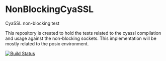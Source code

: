 NonBlockingCyaSSL
===============

CyaSSL non-blocking test

This repository is created to hold the tests related to the cyassl compilation and usage against the non-blocking sockets. This implementation will be mostly related to the posix environment. 

[![Build Status](https://travis-ci.org/olgierdh/NonBlockingCyaSSL.png?branch=cyassl-blocking-test)](https://travis-ci.org/olgierdh/NonBlockingCyaSSL)
